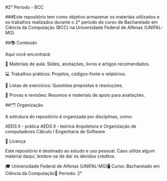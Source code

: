 #2° Período - BCC

###Este repositório tem como objetivo armazenar os materiais utilizados e os trabalhos realizados durante o 2° período do curso de Bacharelado em Ciência da Computação (BCC) na Universidade Federal de Alfenas (UNIFAL-MG).

##📚 Conteúdo

Aqui você encontrará:

📂 Materiais de aula: Slides, anotações, livros e artigos recomendados.

💻 Trabalhos práticos: Projetos, códigos-fonte e relatórios.

📝 Listas de exercícios: Questões propostas e resoluções.

📄 Provas e revisões: Resumos e materiais de apoio para avaliações.

##🗂 Organização

A estrutura do repositório é organizada por disciplinas, como:

AEDS II - prática 
AEDS II - teórica
Arquitetura e Organização de computadores
Cálculo I
Engenharia de Software


📝 Licença

Este repositório é destinado ao estudo e uso pessoal. Caso utilize algum material daqui, lembre-se de dar os devidos créditos.

🎓 Universidade Federal de Alfenas (UNIFAL-MG)🖥 Curso: Bacharelado em Ciência da Computação📅 Período: 2°

